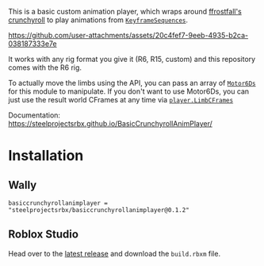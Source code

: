 This is a basic custom animation player, which wraps around [ffrostfall's crunchyroll](https://github.com/ffrostfall/crunchyroll) to play animations from [`KeyframeSequences`](https://create.roblox.com/docs/reference/engine/classes/KeyframeSequence).


https://github.com/user-attachments/assets/20c4fef7-9eeb-4935-b2ca-038187333e7e


It works with any rig format you give it (R6, R15, custom) and this repository comes with the R6 rig.

To actually move the limbs using the API, you can pass an array of [`Motor6Ds`](https://create.roblox.com/docs/reference/engine/classes/Motor6D) for this module to manipulate. If you don't want to use Motor6Ds, you can just use the result world CFrames at any time via [`player.LimbCFrames`](https://steelprojectsrbx.github.io/BasicCrunchyrollAnimPlayer/api/#limbcframes-string-cframe)

Documentation: https://steelprojectsrbx.github.io/BasicCrunchyrollAnimPlayer/

# Installation

## Wally
```
basiccrunchyrollanimplayer = "steelprojectsrbx/basiccrunchyrollanimplayer@0.1.2"
```

## Roblox Studio
Head over to the [latest release](https://github.com/SteelProjectsRBX/BasicCrunchyrollAnimPlayer/releases) and download the `build.rbxm` file.